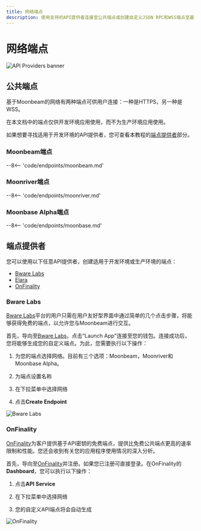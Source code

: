 ```yaml
---
title: 网络端点
description: 使用支持的API提供者连接至公共端点或创建自定义JSON RPC和WSS端点至基于Moonbeam的网络。
---
```


# 网络端点

![API Providers banner](/images/builders/get-started/endpoints/endpoints-banner.png)

## 公共端点

基于Moonbeam的网络有两种端点可供用户连接：一种是HTTPS，另一种是WSS。

在本文档中的端点仅供开发环境应用使用，而不为生产环境应用使用。

如果想要寻找适用于开发环境的API提供者，您可查看本教程的[端点提供者](#endpoint-providers)部分。

### Moonbeam端点

--8<-- 'code/endpoints/moonbeam.md'

### Moonriver端点

--8<-- 'code/endpoints/moonriver.md'

### Moonbase Alpha端点

--8<-- 'code/endpoints/moonbase.md'

## 端点提供者

您可以使用以下任意API提供者，创建适用于开发环境或生产环境的端点：

- [Bware Labs](#bware-labs)
- [Elara](#elara)
- [OnFinality](#onfinality)

### Bware Labs

[Bware Labs](https://bwarelabs.com/)平台的用户只需在用户友好型界面中通过简单的几个点击步骤，将能够获得免费的端点，以允许您与Moonbeam进行交互。

首先，导向至[Bware Labs](https://app.bwarelabs.com/)，点击“Launch App"连接至您的钱包。连接成功后，您将能够生成您的自定义端点。为此，您需要执行以下操作：

1. 为您的端点选择网络。目前有三个选项：Moonbeam，Moonriver和Moonbase Alpha。

2. 为端点设置名称

3. 在下拉菜单中选择网络

4. 点击**Create Endpoint**

![Bware Labs](/images/builders/get-started/endpoints/endpoints-1.png)

### OnFinality

[OnFinality](https://onfinality.io/)为客户提供基于API密钥的免费端点，提供比免费公共端点更高的速率限制和性能。您还会收到有关您的应用程序使用情况的深入分析。

首先，导向至[OnFinality](https://onfinality.io/)并注册。如果您已注册可直接登录。在OnFinality的**Dashboard**，您可以执行以下操作：

1. 点击**API Service**

2. 在下拉菜单中选择网络

3. 您的自定义API端点将会自动生成

![OnFinality](/images/builders/get-started/endpoints/endpoints-2.png)
